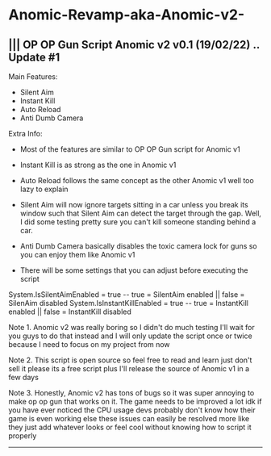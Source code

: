 # Anomic-Revamp-aka-Anomic-v2-

||| OP OP Gun Script Anomic v2 v0.1 (19/02/22) .. Update #1
-------
Main Features:
- Silent Aim
- Instant Kill
- Auto Reload
- Anti Dumb Camera

Extra Info:
+ Most of the features are similar to OP OP Gun script for Anomic v1
+ Instant Kill is as strong as the one in Anomic v1
+ Auto Reload follows the same concept as the other Anomic v1 well too lazy to explain
+ Silent Aim will now ignore targets sitting in a car unless you break its window such that Silent Aim can detect the target through the gap. Well, I did some testing pretty sure you can't kill someone standing behind a car.
+ Anti Dumb Camera basically disables the toxic camera lock for guns so you can enjoy them like Anomic v1

+ There will be some settings that you can adjust before executing the script

System.IsSilentAimEnabled = true -- true = SilentAim enabled || false = SilenAim disabled
System.IsInstantKillEnabled = true -- true = InstantKill enabled || false = InstantKill disabled



Note 1. Anomic v2 was really boring so I didn't do much testing I'll wait for you guys to do that instead and I will only update the script once or twice because I need to focus on my project from now

Note 2. This script is open source so feel free to read and learn just don't sell it please its a free script plus I'll release the source of Anomic v1 in a few days

Note 3. Honestly, Anomic v2 has tons of bugs so it was super annoying to make op op gun that works on it. The game needs to be improved a lot idk if you have ever noticed the CPU usage devs probably don't know how their game is even working else these issues can easily be resolved more like they just add whatever looks or feel cool without knowing how to script it properly

-------
